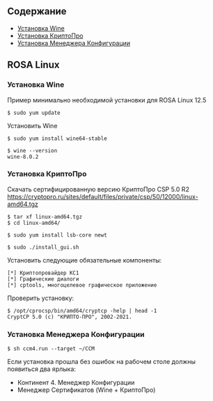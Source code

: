 ## Содержание

- [Установка Wine](#установка-wine)
- [Установка КриптоПро](#установка-криптопро)
- [Установка Менеджера Конфигурации](#установка-менеджера-конфигурации)

## ROSA Linux

### Установка Wine

Пример минимально необходимой установки для ROSA Linux 12.5

```
$ sudo yum update
```

Установить Wine

```
$ sudo yum install wine64-stable
```

```
$ wine --version
wine-8.0.2
```

### Установка КриптоПро

Скачать сертифицированную версию КриптоПро CSP 5.0 R2<br>
https://cryptopro.ru/sites/default/files/private/csp/50/12000/linux-amd64.tgz

```
$ tar xf linux-amd64.tgz
$ cd linux-amd64/
```

```
$ sudo yum install lsb-core newt
```

```
$ sudo ./install_gui.sh
```

Установить следующие обязательные компоненты:

```
[*] Криптопровайдер KC1
[*] Графические диалоги
[*] cptools, многоцелевое графическое приложение
```

Проверить установку:

```
$ /opt/cprocsp/bin/amd64/cryptcp -help | head -1
CryptCP 5.0 (c) "КРИПТО-ПРО", 2002-2021.
```

### Установка Менеджера Конфигурации

```
$ sh ccm4.run --target ~/CCM
```

Если установка прошла без ошибок на рабочем столе должны появиться два ярлыка:
* Континент 4. Менеджер Конфигурации
* Менеджер Сертификатов (Wine + КриптоПро)
